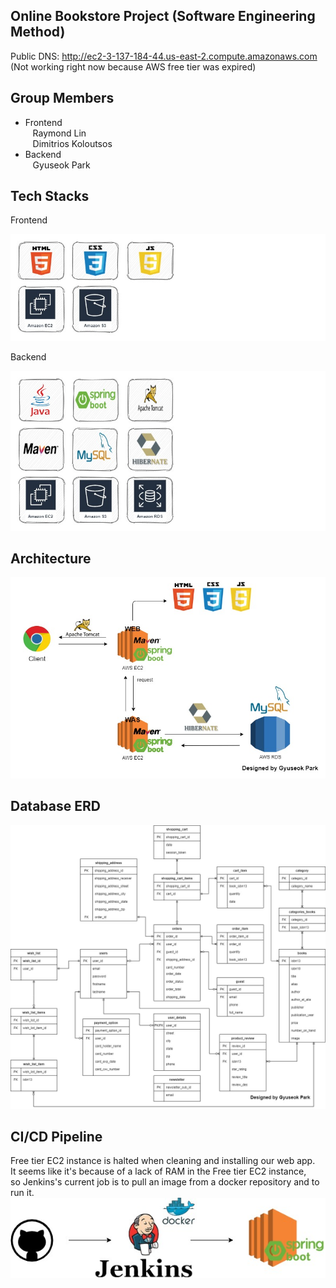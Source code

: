 ## Online Bookstore Project (Software Engineering Method)
Public DNS: http://ec2-3-137-184-44.us-east-2.compute.amazonaws.com 
(Not working right now because AWS free tier was expired)

## Group Members
- Frontend <br />
&nbsp;&nbsp;&nbsp;Raymond Lin <br />
&nbsp;&nbsp;&nbsp;Dimitrios Koloutsos <br />
- Backend <br />
&nbsp;&nbsp;&nbsp;Gyuseok Park <br />

## Tech Stacks
Frontend

![Frontend](src/main/resources/static/img/Frontend.jpg)

Backend

![Backend](src/main/resources/static/img/Backend.jpg)

## Architecture

![Architecture](src/main/resources/static/img/Architecture.jpg)

## Database ERD

![Database](src/main/resources/static/img/Boogle_database_design.jpg)

## CI/CD Pipeline
Free tier EC2 instance is halted when cleaning and installing our web app. <br />
It seems like it's because of a lack of RAM in the Free tier EC2 instance, <br />
so Jenkins's current job is to pull an image from a docker repository and to run it.
![CI/CD](src/main/resources/static/img/boogle-cicd.jpg)
